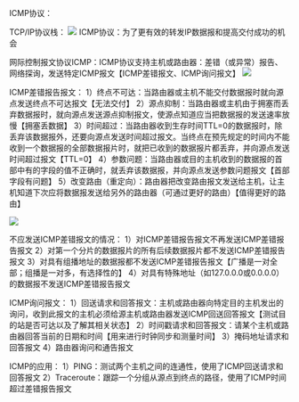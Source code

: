 ICMP协议：

TCP/IP协议栈：
![](https://tva1.sinaimg.cn/large/008eGmZEly1gosk0m22eoj30jt0dwacj.jpg)
ICMP协议：为了更有效的转发IP数据报和提高交付成功的机会

网际控制报文协议ICMP：ICMP协议支持主机或路由器：差错（或异常）报告、网络探询，发送特定ICMP报文【ICMP差错报文、ICMP询问报文】
![](https://tva1.sinaimg.cn/large/008eGmZEly1gosk0v92k8j30rc0cvag4.jpg)

ICMP差错报告报文：
1）终点不可达：当路由器或主机不能交付数据报时就向源点发送终点不可达报文【无法交付】
2）源点抑制：当路由器或主机由于拥塞而丢弃数据报时，就向源点发送源点抑制报文，使源点知道应当把数据报的发送速率放慢【拥塞丢数据】
3）时间超过：当路由器收到生存时间TTL=0的数据报时，除丢弃该数据报外，还要向源点发送时间超过报文。当终点在预先规定的时间内不能收到一个数据报的全部数据报片时，就把已收到的数据报片都丢弃，并向源点发送时间超过报文【TTL=0】
4）参数问题：当路由器或目的主机收到的数据报的首部中有的字段的值不正确时，就丢弃该数据报，并向源点发送参数问题报文【首部字段有问题】
5）改变路由（重定向）：路由器把改变路由报文发送给主机，让主机知道下次应将数据报发送给另外的路由器（可通过更好的路由）【值得更好的路由】

![](https://tva1.sinaimg.cn/large/008eGmZEly1gosk15speuj30uf0cn7b8.jpg)

不应发送ICMP差错报文的情况：
1）对ICMP差错报告报文不再发送ICMP差错报告报文
2）对第一个分片的数据报片的所有后续数据报片都不发送ICMP差错报告报文
3）对具有组播地址的数据报都不发送ICMP差错报告报文【广播是一对全部；组播是一对多，有选择性的】
4）对具有特殊地址（如127.0.0.0或0.0.0.0）的数据报不发送ICMP差错报告报文

ICMP询问报文：
1）回送请求和回答报文：主机或路由器向特定目的主机发出的询问，收到此报文的主机必须给源主机或路由器发送ICMP回送回答报文【测试目的站是否可达以及了解其相关状态】
2）时间戳请求和回答报文：请某个主机或路由器回答当前的日期和时间【用来进行时钟同步和测量时间】
3）掩码地址请求和回答报文
4）路由器询问和通告报文

ICMP的应用：
1）PING：测试两个主机之间的连通性，使用了ICMP回送请求和回答报文
2）Traceroute：跟踪一个分组从源点到终点的路径，使用了ICMP时间超过差错报告报文

